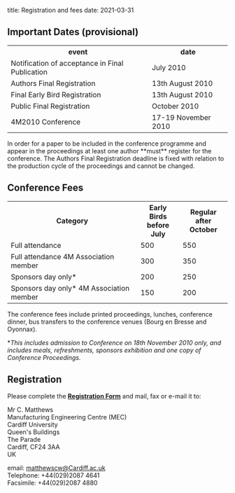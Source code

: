 title: Registration and fees
date: 2021-03-31

##  Important Dates (provisional)

<table class="info" style="width:100%;">
<tr><th>event</th><th>date</th></tr>
<tr class="current"><td>Notification of acceptance in Final Publication</td><td>July  2010</td></tr> 
<tr><td>Authors Final Registration</td><td>13th August 2010</td></tr>
<tr><td>Final Early Bird Registration</td><td>13th August 2010</td></tr>
<tr><td>Public Final Registration</td><td>October 2010</td></tr>

<tr class="main-event"><td>4M2010 Conference</td><td>17-19 November 2010</td></tr> 
</table>
<!--break-->
In order for a paper to be included in the conference programme and appear in the proceedings at least one author **must** register for the conference. The Authors Final Registration deadline is fixed with relation to the production cycle of the proceedings and cannot be changed.

##  Conference Fees


<table class="info" style="width:100%;">
<tr><th>Category</th>
<th>Early Birds<br/>before July</th>
<th>Regular<br />after October</th></tr>
<tr><td>Full attendance</td><td>500</td><td>550</td></tr> 
<tr><td>Full attendance 4M Association member</td><td>300</td><td>350</td></tr>
<tr><td>Sponsors day only*</td><td>200</td><td>250</td></tr>
<tr><td>Sponsors day only* 4M Association member</td><td>150</td><td>200</td></tr>
</table>

The conference fees include printed proceedings, lunches, conference dinner, bus transfers to the conference venues (Bourg en Bresse and Oyonnax).  
  
 *<i>This includes admission to Conference on 18th November 2010 only, and includes meals, refreshments, sponsors exhibition and one copy of Conference Proceedings.</i>


##  Registration


Please complete the [**Registration Form**](/files/Registration_form.pdf) and mail, fax or e-mail it to:  

Mr C. Matthews  
Manufacturing Engineering Centre (MEC)   
Cardiff University    
Queen's Buildings  
The Parade     
Cardiff, CF24 3AA   
UK   

email: [matthewscw@Cardiff.ac.uk](mailto:matthewscw@Cardiff.ac.uk)   
Telephone: +44(029)2087 4641   
Facsimile: +44(029)2087 4880